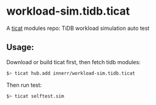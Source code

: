 # workload-sim.tidb.ticat
A [ticat](https://github.com/innerr/ticat) modules repo: TiDB workload simulation auto test

## Usage:
Download or build ticat first, then fetch tidb modules:
```bash
$> ticat hub.add innerr/workload-sim.tidb.ticat
```

Then run test:
```bash
$> ticat selftest.sim
```
